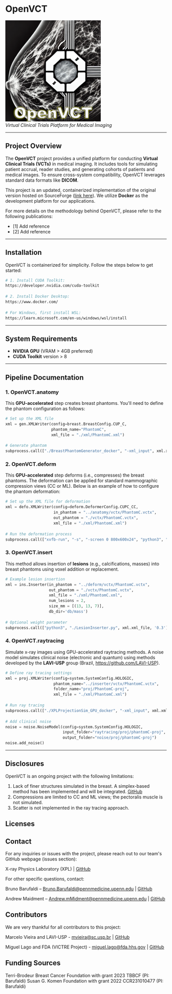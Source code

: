 # **OpenVCT** 

![OpenVCT Logo](figs/logo.png)  
*Virtual Clinical Trials Platform for Medical Imaging*

---

## **Project Overview**  
The **OpenVCT** project provides a unified platform for conducting **Virtual Clinical Trials (VCTs)** in medical imaging. It includes tools for simulating patient accrual, reader studies, and generating cohorts of patients and medical images. To ensure cross-system compatibility, OpenVCT leverages standard data formats like **DICOM**.

This project is an updated, containerized implementation of the original version hosted on SourceForge ([link here](https://sourceforge.net/projects/openvct/)). We utilize **Docker** as the development platform for our applications.

For more details on the methodology behind OpenVCT, please refer to the following publications:

- [1] Add reference
- [2] Add reference

---

## **Installation**

OpenVCT is containerized for simplicity. Follow the steps below to get started:

```bash
# 1. Install CUDA Toolkit:
https://developer.nvidia.com/cuda-toolkit

# 2. Install Docker Desktop:
https://www.docker.com/

# For Windows, first install WSL:
https://learn.microsoft.com/en-us/windows/wsl/install
```
---

## **System Requirements**

- **NVIDIA GPU** (VRAM > 4GB preferred)
- **CUDA Toolkit** version > 8

---

## **Pipeline Documentation**

### **1. OpenVCT.anatomy**  
This **GPU-accelerated** step creates breast phantoms. You'll need to define the phantom configuration as follows:

```python
# Set up the XML file
xml = gen.XMLWriter(config=breast.BreastConfig.CUP_C, 
                    phantom_name="PhantomC",
                    xml_file = "./xml/PhantomC.xml")

# Generate phantom
subprocess.call(["./BreastPhantomGenerator_docker", "-xml_input", xml.xml_file])
```

### **2. OpenVCT.deform**

This **GPU-accelerated** step deforms (i.e., compresses) the breast phantoms. The deformation can be applied for standard mammographic compression views (CC or ML). Below is an example of how to configure the phantom deformation:

```python
# Set up the XML file for deformation
xml = defo.XMLWriter(config=deform.DeformerConfig.CUPC_CC, 
                     in_phantom = "../anatomy/vctx/PhantomC.vctx",
                     out_phantom = "./vctx/PhantomC.vctx",
                     xml_file = "./xml/PhantomC.xml")

# Run the deformation process
subprocess.call(["xvfb-run", "-s", "-screen 0 800x600x24", "python3", "VolumeDeformer.py", xml.xml_file])
```
### **3. OpenVCT.insert**

This method allows insertion of **lesions** (e.g., calcifications, masses) into breast phantoms using voxel addition or replacement.

```python
# Example lesion insertion
xml = ins.Inserter(in_phantom = "../deform/vctx/PhantomC.vctx",
                   out_phantom = "./vctx/PhantomC.vctx",
                   xml_file = "./xml/PhantomC.xml",
                   num_lesions = 2,
                   size_mm = [(13, 13, 7)],
                   db_dir='db/mass')

# Optional weight parameter
subprocess.call(["python3", "./LesionInserter.py", xml.xml_file, '0.3'])
```

### **4. OpenVCT.raytracing**

Simulate x-ray images using GPU-accelerated raytracing methods. A noise model simulates clinical noise (electronic and quantum) using methods developed by the **LAVI-USP** group (Brazil, https://github.com/LAVI-USP).

```python
# Define ray tracing settings
xml = proj.XMLWriter(config=system.SystemConfig.HOLOGIC, 
                     phantom_name="../inserter/vctx/PhantomC.vctx", 
                     folder_name="proj/PhantomC-proj",
                     xml_file = "./xml/PhantomC.xml")

# Run ray tracing
subprocess.call(["./XPLProjectionSim_GPU_docker", "-xml_input", xml.xml_file])

# Add clinical noise
noise = noise.NoiseModel(config=system.SystemConfig.HOLOGIC, 
                         input_folder="raytracing/proj/phantomC-proj",
                         output_folder="noise/proj/phantomC-proj")
noise.add_noise()
```

---

## **Disclosures**

OpenVCT is an ongoing project with the following limitations:

1) Lack of finer structures simulated in the breast. A simplex-based method has been implemented and will be integrated. [GitHub](https://github.com/jpvt/NoiseVolumesDemo)
2) Compressions are limited to CC and ML views; the pectoralis muscle is not simulated.
3) Scatter is not implemented in the ray tracing approach.

## **Licenses**

## **Contact**

For any inquiries or issues with the project, please reach out to our team's GitHub webpage (issues section):

X-ray Physics Laboratory (XPL) | [GitHub](https://github.com/upenn/xpl/xpl-OPENVCT_PIPELINE)

For other specific questions, contact: 

Bruno Barufaldi – Bruno.Barufaldi@pennmedicine.upenn.edu | [GitHub](https://github.com/bbarufaldi)

Andrew Maidment – Andrew.mMidment@pennmedicine.upenn.edu | [GitHub](https://github.com/maidment)

## **Contributors**

We are very thankful for all contributors to this project:

Marcelo Vieira and LAVI-USP - mvieira@sc.usp.br | [GitHub](https://github.com/LAVI-USP)

Miguel Lago and FDA (VICTRE Project) - miguel.lago@fda.hhs.gov | [GitHub](https://github.com/malago86)

## **Funding Sources**

Terri-Brodeur Breast Cancer Foundation with grant 2023 TBBCF  (PI: Barufaldi)
Susan G. Komen Foundation with grant 2022 CCR231010477 (PI: Barufaldi)
